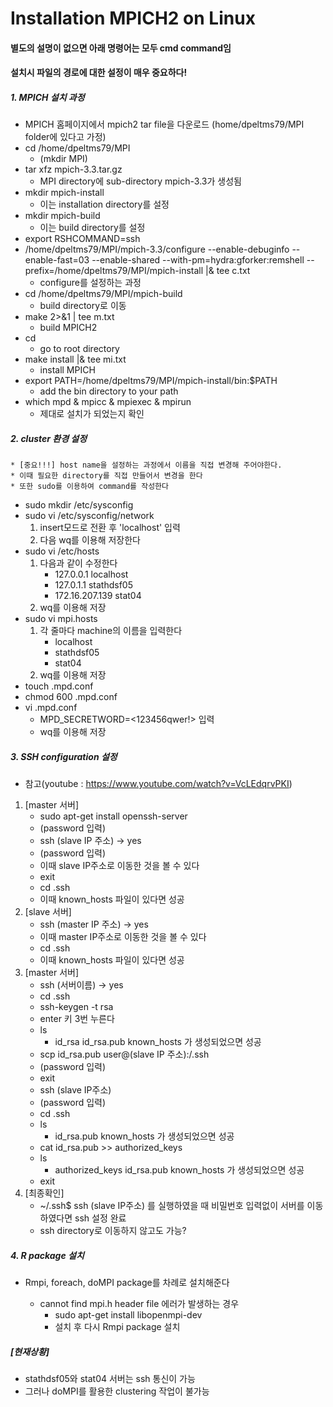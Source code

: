 # Installation MPICH2 on Linux

#### 별도의 설명이 없으면 아래 명령어는 모두 cmd command임 
#### 설치시 파일의 경로에 대한 설정이 매우 중요하다!

##### 1. MPICH 설치 과정
* MPICH 홈페이지에서 mpich2 tar file을 다운로드 (home/dpeltms79/MPI folder에 있다고 가정)
* cd /home/dpeltms79/MPI
	+ (mkdir MPI)
* tar xfz mpich-3.3.tar.gz
	+ MPI directory에 sub-directory mpich-3.3가 생성됨
* mkdir mpich-install
	+ 이는 installation directory를 설정
* mkdir mpich-build
	+ 이는 build directory를 설정
* export RSHCOMMAND=ssh
* /home/dpeltms79/MPI/mpich-3.3/configure --enable-debuginfo --enable-fast=03 --enable-shared --with-pm=hydra:gforker:remshell --prefix=/home/dpeltms79/MPI/mpich-install |& tee c.txt
	+ configure를 설정하는 과정
* cd /home/dpeltms79/MPI/mpich-build
	+ build directory로 이동
* make 2>&1 | tee m.txt
	+ build MPICH2
* cd
	+ go to root directory
* make install |& tee mi.txt
	+ install MPICH
* export PATH=/home/dpeltms79/MPI/mpich-install/bin:$PATH
	+ add the bin directory to your path
* which mpd & mpicc & mpiexec & mpirun
	+ 제대로 설치가 되었는지 확인

##### 2. cluster 환경 설정
	* [중요!!!] host name을 설정하는 과정에서 이름을 직접 변경해 주어야한다. 
	* 이때 필요한 directory를 직접 만들어서 변경을 한다
	* 또한 sudo를 이용하여 command를 작성한다
* sudo mkdir /etc/sysconfig
* sudo vi /etc/sysconfig/network
	1) insert모드로 전환 후 'localhost' 입력
	2) 다음 wq를 이용해 저장한다
* sudo vi /etc/hosts
	1) 다음과 같이 수정한다
		+ 127.0.0.1		localhost
		+ 127.0.1.1		stathdsf05
		+ 172.16.207.139  stat04
	2) wq를 이용해 저장
* sudo vi mpi.hosts    
	1) 각 줄마다 machine의 이름을 입력한다
    	+ localhost
    	+ stathdsf05
    	+ stat04
    2) wq를 이용해 저장
* touch .mpd.conf
* chmod 600 .mpd.conf
* vi .mpd.conf
	+ MPD_SECRETWORD=<123456qwer!> 입력
	+ wq를 이용해 저장
	
##### 3. SSH configuration 설정
* 참고(youtube : https://www.youtube.com/watch?v=VcLEdqrvPKI)
1. [master 서버]
	* sudo apt-get install openssh-server
	* (password 입력)
	* ssh (slave IP 주소) -> yes
	* (password 입력)
	* 이때 slave IP주소로 이동한 것을 볼 수 있다
	* exit
	* cd .ssh
	* 이때 known_hosts 파일이 있다면 성공
2. [slave 서버]
	* ssh (master IP 주소) -> yes
	* 이때 master IP주소로 이동한 것을 볼 수 있다
	* cd .ssh
	* 이때 known_hosts 파일이 있다면 성공
3. [master 서버]
	* ssh (서버이름) -> yes
	* cd .ssh
	* ssh-keygen -t rsa
	* enter 키 3번 누른다
	* ls 
		- id_rsa id_rsa.pub known_hosts 가 생성되었으면 성공
	* scp id_rsa.pub user@(slave IP 주소):/.ssh
	* (password 입력)
	* exit
	* ssh (slave IP주소)
	* (password 입력)
	* cd .ssh
	* ls
		- id_rsa.pub known_hosts 가 생성되었으면 성공
	* cat id_rsa.pub >> authorized_keys
	* ls
		- authorized_keys id_rsa.pub known_hosts 가 생성되었으면 성공
	* exit
4. [최종확인]
	* ~/.ssh$ ssh (slave IP주소) 를 실행하였을 때 비밀번호 입력없이 서버를 이동하였다면 ssh 설정 완료
	* ssh directory로 이동하지 않고도 가능?

##### 4. R package 설치
* Rmpi, foreach, doMPI package를 차례로 설치해준다


	* cannot find mpi.h header file 에러가 발생하는 경우
		- sudo apt-get install libopenmpi-dev
		- 설치 후 다시 Rmpi package 설치


##### [현재상황]
* stathdsf05와 stat04 서버는 ssh 통신이 가능
* 그러나 doMPI를 활용한 clustering 작업이 불가능


   
